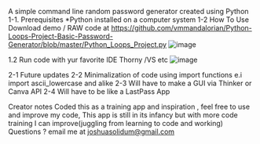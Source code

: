 A simple command line  random password generator created using Python
1-1. Prerequisites
*Python installed on a computer system
1-2 How To Use
Download demo / RAW code at https://github.com/vmmandalorian/Python-Loops-Project-Basic-Password-Generator/blob/master/Python_Loops_Project.py
![image](https://github.com/user-attachments/assets/0d5025dd-98b9-4bdf-a90f-c0fd9903095c)

1.2 Run code with  yur favorite IDE Thorny /VS etc
![image](https://github.com/user-attachments/assets/88ecea7b-2171-4948-858f-4a44131dbcaa)

2-1 Future updates
2-2 Minimalization of code using import functions e.i import ascii_lowercase  and alike
2-3 Will have to make a GUI via Thinker or Canva API 
2-4 Will have to be like a LastPass App

Creator notes
Coded this as a training app and inspiration , feel free to use and improve my code, This app is still in its infancy but with more code training I can improve(juggling from learning to code and working)
Questions ? email me at joshuasolidum@gmail.com


